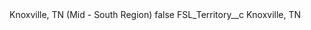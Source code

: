 <?xml version="1.0" encoding="UTF-8"?>
<CustomMetadata xmlns="http://soap.sforce.com/2006/04/metadata" xmlns:xsi="http://www.w3.org/2001/XMLSchema-instance" xmlns:xsd="http://www.w3.org/2001/XMLSchema">
    <label>Knoxville, TN (Mid - South Region)</label>
    <protected>false</protected>
    <values>
        <field>FSL_Territory__c</field>
        <value xsi:type="xsd:string">Knoxville, TN</value>
    </values>
</CustomMetadata>
